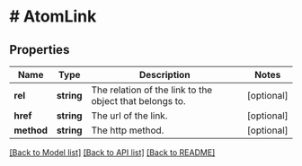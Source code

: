# # AtomLink

## Properties

Name | Type | Description | Notes
------------ | ------------- | ------------- | -------------
**rel** | **string** | The relation of the link to the object that belongs to. | [optional]
**href** | **string** | The url of the link. | [optional]
**method** | **string** | The http method. | [optional]

[[Back to Model list]](../../README.md#models) [[Back to API list]](../../README.md#endpoints) [[Back to README]](../../README.md)
